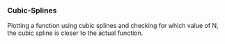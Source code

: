 ### Cubic-Splines
Plotting a function using cubic splines and checking for which value of N, the cubic spline is closer to the actual function. 
